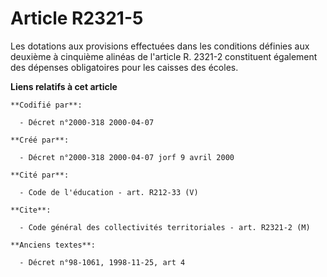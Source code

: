 # Article R2321-5

Les dotations aux provisions effectuées dans les conditions définies aux deuxième à cinquième alinéas de l'article R. 2321-2
constituent également des dépenses obligatoires pour les caisses des écoles.

**Liens relatifs à cet article**

	**Codifié par**:

	  - Décret n°2000-318 2000-04-07

	**Créé par**:

	  - Décret n°2000-318 2000-04-07 jorf 9 avril 2000

	**Cité par**:

	  - Code de l'éducation - art. R212-33 (V)

	**Cite**:

	  - Code général des collectivités territoriales - art. R2321-2 (M)

	**Anciens textes**:

	  - Décret n°98-1061, 1998-11-25, art 4
